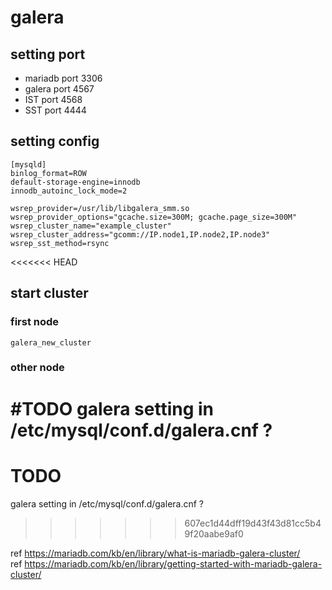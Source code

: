 # galera
## setting port 
* mariadb port 3306
* galera port 4567
* IST port 4568
* SST port 4444
## setting config
```
[mysqld]
binlog_format=ROW
default-storage-engine=innodb
innodb_autoinc_lock_mode=2

wsrep_provider=/usr/lib/libgalera_smm.so
wsrep_provider_options="gcache.size=300M; gcache.page_size=300M"
wsrep_cluster_name="example_cluster"
wsrep_cluster_address="gcomm://IP.node1,IP.node2,IP.node3"
wsrep_sst_method=rsync
```
<<<<<<< HEAD

## start cluster
### first node
```ssh
galera_new_cluster
```
### other node
#TODO
galera setting in /etc/mysql/conf.d/galera.cnf ?
=======
# TODO
galera setting in /etc/mysql/conf.d/galera.cnf ?  
>>>>>>> 607ec1d44dff19d43f43d81cc5b49f20aabe9af0
 
ref <https://mariadb.com/kb/en/library/what-is-mariadb-galera-cluster/>  
ref <https://mariadb.com/kb/en/library/getting-started-with-mariadb-galera-cluster/>  
